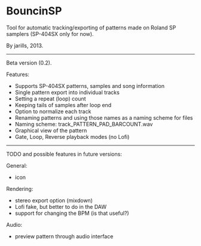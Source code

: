 BouncinSP
=========

Tool for automatic tracking/exporting of patterns made on Roland SP samplers (SP-404SX only for now).

By jarills, 2013.

----------------

Beta version (0.2).

Features:

- Supports SP-404SX patterns, samples and song information
- Single pattern export into individual tracks
- Setting a repeat (loop) count
- Keeping tails of samples after loop end
- Option to normalize each track
- Renaming patterns and using those names as a naming scheme for files
- Naming scheme: track_PATTERN_PAD_BARCOUNT.wav
- Graphical view of the pattern
- Gate, Loop, Reverse playback modes (no Lofi)

----------------

TODO and possible features in future versions:

General:

- icon

Rendering:

- stereo export option (mixdown)
- Lofi fake, but better to do in the DAW
- support for changing the BPM (is that useful?)

Audio:

- preview pattern through audio interface

